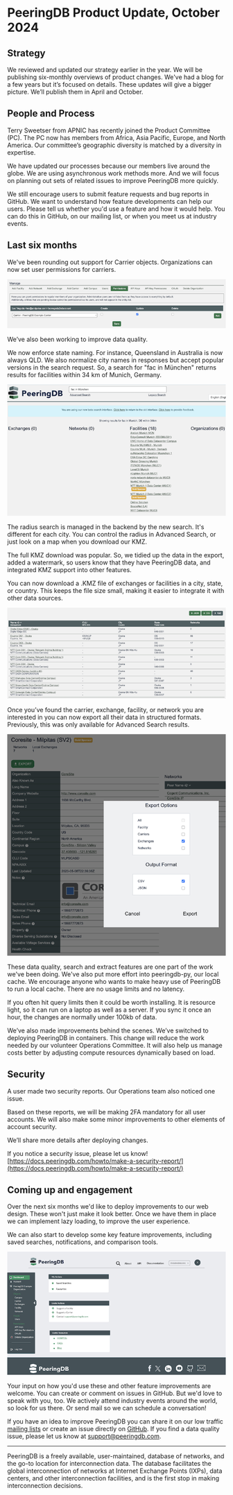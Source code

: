 # PeeringDB Product Update, October 2024
## Strategy
We reviewed and updated our strategy earlier in the year. We will be publishing six-monthly overviews of product changes. We've had a blog for a few years but it’s focused on details. These updates will give a bigger picture. We’ll publish them in April and October.

## People and Process
Terry Sweetser from APNIC has recently joined the Product Committee (PC). The PC now has members from Africa, Asia Pacific, Europe, and North America. Our committee’s geographic diversity is matched by a diversity in expertise.
 
We have updated our processes because our members live around the globe. We are using asynchronous work methods more. And we will focus on planning out sets of related issues to improve PeeringDB more quickly.

We still encourage users to submit feature requests and bug reports in GitHub. We want to understand how feature developments can help our users. Please tell us whether you'd use a feature and how it would help. You can do this in GitHub, on our mailing list, or when you meet us at industry events.

## Last six months
We've been rounding out support for Carrier objects. Organizations can now set user permissions for carriers.

![Carrier Permissions](images/carrierpermissions.png)

We’ve also been working to improve data quality.

We now enforce state naming. For instance, Queensland in Australia is now always QLD. We also normalize city names in responses but accept popular versions in the search request. So, a search for "fac in München" returns results for facilities within 34 km of Munich, Germany.

![Normalized place names with dynamic search radius](images/normalized_placenames_with_alternative_name_search.png)

The radius search is managed in the backend by the new search. It's different for each city. You can control the radius in Advanced Search, or just look on a map when you download our KMZ.

The full KMZ download was popular. So, we tidied up the data in the export, added a watermark, so users know that they have PeeringDB data, and integrated KMZ support into other features.

You can now download a .KMZ file of exchanges or facilities in a city, state, or country. This keeps the file size small, making it easier to integrate it with other data sources.

![KMZ download from Advanced Search](images/kmz_export_for_advanced_search.png)

Once you’ve found the carrier, exchange, facility, or network you are interested in you can now export all their data in structured formats. Previously, this was only available for Advanced Search results.

![Export structured data from every page](images/export_data_all_pages.png)

These data quality, search and extract features are one part of the work we've been doing. We've also put more effort into peeringdb-py, our local cache. We encourage anyone who wants to make heavy use of PeeringDB to run a local cache. There are no usage limits and no latency. 

If you often hit query limits then it could be worth installing. It is resource light, so it can run on a laptop as well as a server. If you sync it once an hour, the changes are normally under 100kb of data.

We’ve also made improvements behind the scenes. We’ve switched to deploying PeeringDB in containers. This change will reduce the work needed by our volunteer Operations Committee. It will also help us manage costs better by adjusting compute resources dynamically based on load.

## Security
A user made two security reports. Our Operations team also noticed one issue.

Based on these reports, we will be making 2FA mandatory for all user accounts. We will also make some minor improvements to other elements of account security.

We’ll share more details after deploying changes.

If you notice a security issue, please let us know! [https://docs.peeringdb.com/howto/make-a-security-report/](https://docs.peeringdb.com/howto/make-a-security-report/)

## Coming up and engagement
Over the next six months we'd like to deploy improvements to our web design. These won't just make it look better. Once we have them in place we can implement lazy loading, to improve the user experience.

We can also start to develop some key feature improvements, including saved searches, notifications, and comparison tools.

![Upcoming user interface example](images/New_admin_ui.png)

Your input on how you'd use these and other feature improvements  are welcome. You can create or comment on issues in GitHub. But we'd love to speak with you, too. We actively attend industry events around the world, so look for us there. Or send mail so we can schedule a conversation!

If you have an idea to improve PeeringDB you can share it on our low traffic [mailing lists](https://docs.peeringdb.com/#mailing-lists) or create an issue directly on [GitHub](https://github.com/peeringdb/peeringdb/issues). If you find a data quality issue, please let us know at [support@peeringdb.com](mailto:support@peeringdb.com).

--- 

PeeringDB is a freely available, user-maintained, database of networks, and the go-to location for interconnection data. The database facilitates the global interconnection of networks at Internet Exchange Points (IXPs), data centers, and other interconnection facilities, and is the first stop in making interconnection decisions.